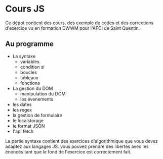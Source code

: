 # Cours JS

Ce dépot contient des cours, des exemple de codes et des corrections d'exercice vu en formation DWWM pour l'AFCI de Saint Quentin.

## Au programme 

- La syntaxe
  - variables
  - condition si
  - boucles
  - tableaux
  - fonctions
- La gestion du DOM
  - manipulation du DOM
  - les évenements
- les dates
- les regex
- la gestion de formulaire
- le localstorage
- le format JSON
- l'api fetch

La partie syntaxe contient des exercices d'algorithmique que vous devez adaptez aux langages JS. vous pouvez prendre des libertés avec les énoncés tant que le fond de l'exercice est correctement fait.